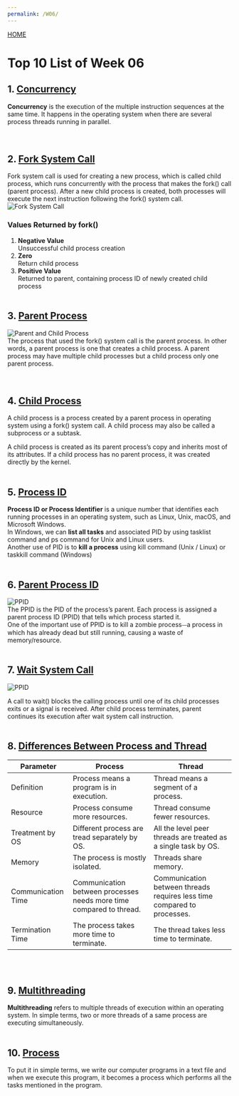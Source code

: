 ```yaml
---
permalink: /W06/
---
```


[HOME](../)

# Top 10 List of Week 06

## 1. [Concurrency](https://www.geeksforgeeks.org/concurrency-in-operating-system/)
**Concurrency** is the execution of the multiple instruction sequences at the same time. It happens in the operating system when there are several process threads running in parallel.  
<br><br>  


## 2. [Fork System Call](https://www.geeksforgeeks.org/fork-system-call/)

Fork system call is used for creating a new process, which is called child process, which runs concurrently with the process that makes the fork() call (parent process). After a new child process is created, both processes will execute the next instruction following the fork() system call.  
![Fork System Call](https://media.geeksforgeeks.org/wp-content/cdn-uploads/Fork_in_C.jpg)  

### **Values Returned by fork()**  
1. **Negative Value**  
Unsuccessful child process creation
2. **Zero**  
Return child process
3. **Positive Value**  
Returned to parent, containing process ID of newly created child process
<br><br>  


## 3. [Parent Process](https://www.tutorialspoint.com/process-vs-parent-process-vs-child-process)  

![Parent and Child Process](https://www.tutorialspoint.com/assets/questions/media/12675/Parent%20and%20Child%20Process.PNG)  
The process that used the fork() system call is the parent process. In other words, a parent process is one that creates a child process. A parent process may have multiple child processes but a child process only one parent process.  
<br><br>


## 4. [Child Process](https://www.tutorialspoint.com/process-vs-parent-process-vs-child-process)  
A child process is a process created by a parent process in operating system using a fork() system call. A child process may also be called a subprocess or a subtask.

A child process is created as its parent process’s copy and inherits most of its attributes. If a child process has no parent process, it was created directly by the kernel.<br><br> 


## 5. [Process ID](https://www.computerhope.com/jargon/p/pid.htm)  
**Process ID or Process Identifier** is a unique number that identifies each running processes in an operating system, such as Linux, Unix, macOS, and Microsoft Windows.  
In Windows, we can **list all tasks** and associated PID by using tasklist command and ps command for Unix and Linux users.  
Another use of PID is to **kill a process** using kill command (Unix / Linux) or taskkill command (Windows)
<br><br> 


## 6. [Parent Process ID](https://delightlylinux.wordpress.com/2012/06/25/what-is-pid-and-ppid/)  
![PPID](https://delightlylinux.files.wordpress.com/2012/06/pid.png)  
The PPID is the PID of the process’s parent. Each process is assigned a parent process ID (PPID) that tells which process started it.  
One of the important use of PPID is to kill a zombie process⏤a process in which has already dead but still running, causing a waste of memory/resource.
<br><br>  


## 7. [Wait System Call](https://www.geeksforgeeks.org/wait-system-call-c/)  
![PPID](https://media.geeksforgeeks.org/wp-content/uploads/Wait_system_call_in_c.jpg)  

A call to wait() blocks the calling process until one of its child processes exits or a signal is received. After child process terminates, parent continues its execution after wait system call instruction.
<br><br>


## 8. [Differences Between Process and Thread](https://www.guru99.com/difference-between-process-and-thread.html)  
| Parameter 	| Process 	| Thread 	|
|-	|-	|-	|
| Definition 	| Process means a program is in execution. 	| Thread means a segment of a process. 	|
| Resource 	| Process consume more resources. 	| Thread consume fewer resources. 	|
| Treatment by OS 	| Different process are tread separately by OS. 	| All the level peer threads are treated as a single task by OS. 	|
| Memory 	| The process is mostly isolated. 	| Threads share memory. 	|
| Communication Time 	| Communication between processes needs more time compared to thread. 	| Communication between threads requires less time compared to processes. 	|
| Termination Time 	| The process takes more time to terminate. 	| The thread takes less time to terminate. 	|
<br><br>


## 9. [Multithreading](https://www.guru99.com/difference-between-process-and-thread.html)  
**Multithreading** refers to multiple threads of execution within an operating system. In simple terms, two or more threads of a same process are executing simultaneously.
<br><br>


## 10. [Process](https://www.tutorialspoint.com/operating_system/os_processes.htm)  
To put it in simple terms, we write our computer programs in a text file and when we execute this program, it becomes a process which performs all the tasks mentioned in the program.

